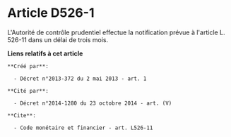 # Article D526-1

L'Autorité de contrôle prudentiel effectue la notification prévue à l'article L. 526-11 dans un délai de trois mois.

**Liens relatifs à cet article**

	**Créé par**:

	  - Décret n°2013-372 du 2 mai 2013 - art. 1

	**Cité par**:

	  - Décret n°2014-1280 du 23 octobre 2014 - art. (V)

	**Cite**:

	  - Code monétaire et financier - art. L526-11
